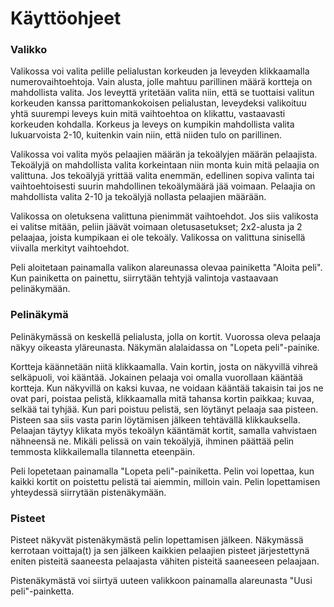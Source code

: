 # Käyttöohjeet

### Valikko

Valikossa voi valita pelille pelialustan korkeuden ja leveyden klikkaamalla numerovaihtoehtoja. Vain alusta, jolle mahtuu parillinen määrä kortteja on mahdollista valita. Jos leveyttä yritetään valita niin, että se tuottaisi valitun korkeuden kanssa parittomankokoisen pelialustan, leveydeksi valikoituu yhtä suurempi leveys kuin mitä vaihtoehtoa on klikattu, vastaavasti korkeuden kohdalla. Korkeus ja leveys on kumpikin mahdollista valita lukuarvoista 2-10, kuitenkin vain niin, että niiden tulo on parillinen.

Valikossa voi valita myös pelaajien määrän ja tekoälyjen määrän pelaajista. Tekoälyjä on mahdollista valita korkeintaan niin monta kuin mitä pelaajia on valittuna. Jos tekoälyjä yrittää valita enemmän, edellinen sopiva valinta tai vaihtoehtoisesti suurin mahdollinen tekoälymäärä jää voimaan. Pelaajia on mahdollista valita 2-10 ja tekoälyjä nollasta pelaajien määrään.

Valikossa on oletuksena valittuna pienimmät vaihtoehdot. Jos siis valikosta ei valitse mitään, peliin jäävät voimaan oletusasetukset; 2x2-alusta ja 2 pelaajaa, joista kumpikaan ei ole tekoäly. Valikossa on valittuna sinisellä viivalla merkityt vaihtoehdot.

Peli aloitetaan painamalla valikon alareunassa olevaa painiketta "Aloita peli". Kun painiketta on painettu, siirrytään tehtyjä valintoja vastaavaan pelinäkymään.

### Pelinäkymä

Pelinäkymässä on keskellä pelialusta, jolla on kortit. Vuorossa oleva pelaaja näkyy oikeasta yläreunasta. Näkymän alalaidassa on "Lopeta peli"-painike.

Kortteja käännetään niitä klikkaamalla. Vain kortin, josta on näkyvillä vihreä selkäpuoli, voi kääntää. Jokainen pelaaja voi omalla vuorollaan kääntää kortteja. Kun näkyvillä on kaksi kuvaa, ne  voidaan kääntää takaisin tai jos ne ovat pari, poistaa pelistä, klikkaamalla mitä tahansa kortin paikkaa; kuvaa, selkää tai tyhjää. Kun pari poistuu pelistä, sen löytänyt pelaaja saa pisteen. Pisteen saa siis vasta parin löytämisen jälkeen tehtävällä klikkauksella. Pelaajan täytyy klikata myös tekoälyn kääntämät kortit, samalla vahvistaen nähneensä ne. Mikäli pelissä on vain tekoälyjä, ihminen päättää pelin temmosta klikkailemalla tilannetta eteenpäin.

Peli lopetetaan painamalla "Lopeta peli"-painiketta. Pelin voi lopettaa, kun kaikki kortit on poistettu pelistä tai aiemmin, milloin vain. Pelin lopettamisen yhteydessä siirrytään pistenäkymään.

### Pisteet

Pisteet näkyvät pistenäkymästä pelin lopettamisen jälkeen. Näkymässä kerrotaan voittaja(t) ja sen jälkeen kaikkien pelaajien pisteet järjestettynä eniten pisteitä saaneesta pelaajasta vähiten pisteitä saaneeseen pelaajaan.

Pistenäkymästä voi siirtyä uuteen valikkoon painamalla alareunasta "Uusi peli"-painketta.
